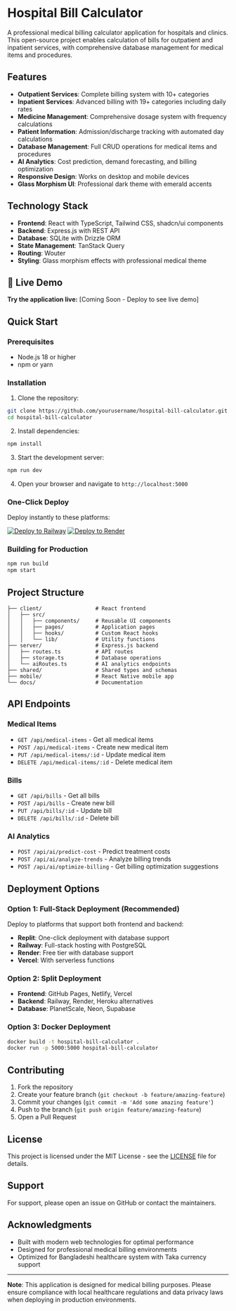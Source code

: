 # Hospital Bill Calculator

A professional medical billing calculator application for hospitals and clinics. This open-source project enables calculation of bills for outpatient and inpatient services, with comprehensive database management for medical items and procedures.

## Features

- **Outpatient Services**: Complete billing system with 10+ categories
- **Inpatient Services**: Advanced billing with 19+ categories including daily rates
- **Medicine Management**: Comprehensive dosage system with frequency calculations
- **Patient Information**: Admission/discharge tracking with automated day calculations
- **Database Management**: Full CRUD operations for medical items and procedures
- **AI Analytics**: Cost prediction, demand forecasting, and billing optimization
- **Responsive Design**: Works on desktop and mobile devices
- **Glass Morphism UI**: Professional dark theme with emerald accents

## Technology Stack

- **Frontend**: React with TypeScript, Tailwind CSS, shadcn/ui components
- **Backend**: Express.js with REST API
- **Database**: SQLite with Drizzle ORM
- **State Management**: TanStack Query
- **Routing**: Wouter
- **Styling**: Glass morphism effects with professional medical theme

## 🚀 Live Demo

**Try the application live:** [Coming Soon - Deploy to see live demo]

## Quick Start

### Prerequisites

- Node.js 18 or higher
- npm or yarn

### Installation

1. Clone the repository:
```bash
git clone https://github.com/yourusername/hospital-bill-calculator.git
cd hospital-bill-calculator
```

2. Install dependencies:
```bash
npm install
```

3. Start the development server:
```bash
npm run dev
```

4. Open your browser and navigate to `http://localhost:5000`

### One-Click Deploy

Deploy instantly to these platforms:

[![Deploy to Railway](https://railway.app/button.svg)](https://railway.app/new/template)
[![Deploy to Render](https://render.com/images/deploy-to-render-button.svg)](https://render.com/deploy)

### Building for Production

```bash
npm run build
npm start
```

## Project Structure

```
├── client/                 # React frontend
│   ├── src/
│   │   ├── components/     # Reusable UI components
│   │   ├── pages/          # Application pages
│   │   ├── hooks/          # Custom React hooks
│   │   └── lib/            # Utility functions
├── server/                 # Express.js backend
│   ├── routes.ts           # API routes
│   ├── storage.ts          # Database operations
│   └── aiRoutes.ts         # AI analytics endpoints
├── shared/                 # Shared types and schemas
├── mobile/                 # React Native mobile app
└── docs/                   # Documentation
```

## API Endpoints

### Medical Items
- `GET /api/medical-items` - Get all medical items
- `POST /api/medical-items` - Create new medical item
- `PUT /api/medical-items/:id` - Update medical item
- `DELETE /api/medical-items/:id` - Delete medical item

### Bills
- `GET /api/bills` - Get all bills
- `POST /api/bills` - Create new bill
- `PUT /api/bills/:id` - Update bill
- `DELETE /api/bills/:id` - Delete bill

### AI Analytics
- `POST /api/ai/predict-cost` - Predict treatment costs
- `POST /api/ai/analyze-trends` - Analyze billing trends
- `POST /api/ai/optimize-billing` - Get billing optimization suggestions

## Deployment Options

### Option 1: Full-Stack Deployment (Recommended)
Deploy to platforms that support both frontend and backend:
- **Replit**: One-click deployment with database support
- **Railway**: Full-stack hosting with PostgreSQL
- **Render**: Free tier with database support
- **Vercel**: With serverless functions

### Option 2: Split Deployment
- **Frontend**: GitHub Pages, Netlify, Vercel
- **Backend**: Railway, Render, Heroku alternatives
- **Database**: PlanetScale, Neon, Supabase

### Option 3: Docker Deployment
```bash
docker build -t hospital-bill-calculator .
docker run -p 5000:5000 hospital-bill-calculator
```

## Contributing

1. Fork the repository
2. Create your feature branch (`git checkout -b feature/amazing-feature`)
3. Commit your changes (`git commit -m 'Add some amazing feature'`)
4. Push to the branch (`git push origin feature/amazing-feature`)
5. Open a Pull Request

## License

This project is licensed under the MIT License - see the [LICENSE](LICENSE) file for details.

## Support

For support, please open an issue on GitHub or contact the maintainers.

## Acknowledgments

- Built with modern web technologies for optimal performance
- Designed for professional medical billing environments
- Optimized for Bangladeshi healthcare system with Taka currency support

---

**Note**: This application is designed for medical billing purposes. Please ensure compliance with local healthcare regulations and data privacy laws when deploying in production environments.